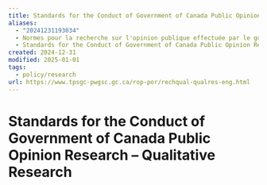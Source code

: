 ```yaml
---
title: Standards for the Conduct of Government of Canada Public Opinion Research Qualitative Research
aliases:
  - "20241231193034"
  - Normes pour la recherche sur l'opinion publique effectuée par le gouvernement du Canada – Recherche qualitative
  - Standards for the Conduct of Government of Canada Public Opinion Research—Qualitative Research
created: 2024-12-31
modified: 2025-01-01
tags:
  - policy/research
url: https://www.tpsgc-pwgsc.gc.ca/rop-por/rechqual-qualres-eng.html
---
```

# Standards for the Conduct of Government of Canada Public Opinion Research – Qualitative Research
